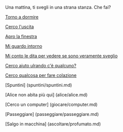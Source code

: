 Una mattina, ti svegli in una strana stanza.
Che fai?

[Torno a dormire](domire/sogno-strano.md)

[Cerco l'uscita](scappare/cercare-uscita.md)

[Apro la finestra](finestra/apri.md)

[Mi guardo intorno](guardare/guarda.md)

[Mi conto le dita per vedere se sono veramente sveglio](verifica/verifica.md)

[Cerco aiuto ulrando c'è qualcuno?](aiuto/aiuto.md)

[Cerco qualcosa per fare colazione](colazione/colazione.md)

[Spuntini] (spuntini/spuntini.md)

[Alice non abita più qui] (alice/alice.md)

[Cerco un computer] (giocare/computer.md)

[Passeggiare] (passeggiare/passeggiare.md)

[Salgo in macchina] (ascoltare/profumato.md)